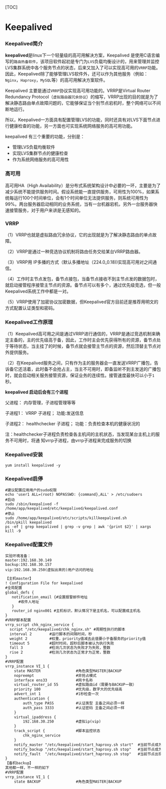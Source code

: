 [TOC]

# Keepalived

### Keepalived简介

**keepalived**是linux下一个轻量级的高可用解决方案，Keepalived 是使用C语言编写的`路由热备软件`，该项目软件起初是专门为`LVS`负载均衡设计的，用来管理并监控LVS集群系统中各个服务节点的状态，后来又加入了可以实现高可用的`VRRP`功能。 因此，Keepalived除了能够管理LVS软件外，还可以作为其他服务（例如：`Nginx`，`Haproxy`，`MySQL`等）的高可用解决方案软件。

Keepalived 主要是通过`VRRP`协议实现高可用功能的。VRRP是Virtual Router Redundancy Protocol（`虚拟路由器冗余协议`）的缩写，VRRP出现的目的就是为了解决静态路由单点故障问题的，它能够保证当个别节点宕机时，整个网络可以不间断地运行。

所以，Keepalived一方面具有配置管理LVS的功能，同时还具有对LVS下面节点进行健康检查的功能，另一方面也可实现系统网络服务的高可用功能。

keepalived 有三个重要的功能，分别是：

- 管理LVS负载均衡软件
- 实现LVS集群节点的健康检查
- 作为系统网络服务的高可用性

### 高可用

高可用HA（High Availability）是分布式系统架构设计中必要的一环，主要是为了减少系统不能提供服务时间。假设系统能一直提供服务，可用性为100%，如果系统每运行100个时间单位，会有1个时间单位无法提供服务，则系统可用性为99%。两台服务器启动相同的业务系统，当有一台机器宕机，另外一台服务器快速接管服务，对于用户来讲是无感知的。

### VRRP

（1）VRRP也就是虚拟路由冗余协议，它的出现就是为了解决静态路由的单点故障。

（2）VRRP是通过一种竞选协议机制将路由任务交给某台VRRP路由器。

（3）VRRP用 IP多播的方式（默认多播地址（224.0_0.18))实现高可用对之间通信。

（4）工作时主节点发包，备节点接包，当备节点接收不到主节点发的数据包时，就启动接管程序接管主节点的资源。备节点可以有多个，通过优先级竞选，但一般Keepalived系统工作中都是一对。

（5）VRRP使用了加密协议加密数据，但Keepalived官方目前还是推荐用明文的方式配置认证类型和密码。

### Keepalived工作原理

（1）Keepalived高可用之间是通过VRRP进行通信的，VRRP是通过竞选机制来确定主备的，主的优先级高于备，因此，工作时主会优先获得所有的资源，备节点处于等待状态，当主挂了的时候，备节点就会接管主节点的资源，然后顶替主节点对外提供服务。

（2）在Keepalived服务之间，只有作为主的服务器会一直发送VRRP广播包，告诉备它还活着，此时备不会抢占主，当主不可用时，即备监听不到主发送的广播包时，就会启动相关服务接管资源，保证业务的连续性。接管速度最快可以小于`1`秒。



**keepalived 启动后会有三个进程**

父进程： 内存管理，子进程管理等等

子进程1： VRRP 子进程； 功能:发送信息

子进程2： healthchecker 子进程； 功能：负责检查本机的健康状况的

注：healthchecker子进程负责检查各主机间的主机状态，当发现某台主机上的服务不可用时，将通 知vrrp子进程，由vrrp子进程来完成服务的切换

### Keepalived安装

```shell
yum install keepalived -y
```

### Keepalived启停

```shell
#建议配置应用用户的sudo权限
echo 'user1 ALL=(root) NOPASSWD: {command},ALL' > /etc/sudoers
#启动
sudo /sbin/keepalived -f /home/app/keepalived/etc/keepalived/keepalived.conf
#停止
sudo /home/app/keepalived/etc/scripts/killkeepalived.sh
/bin/pkill keepalived
ps -ef | grep keepalived | grep -v grep | awk '{print $2}' | xargs kill -9
```



### Keepalived配置文件

```
实验环境准备：
master:192.168.30.149
backup:192.168.30.157
vip:192.168.30.250(虚拟出来的)用户访问的地址
```

```xml
【主机master】
! Configuration File for keepalived
#全局配置
global_defs {
   notification_email {#设置报警邮件地址
      #收件人地址
   }
   router_id nginx001 #主机标识，默认情况下是主机名，可以配置成主机名
}
#VRRP脚本配置
vrrp_script chk_nginx_service {
  script "/etc/keepalived/chk_nginx.sh" #周期性执行的脚本
  interval 2		#运行脚本的间隔时间，秒
  weight 2			#权重，priority值减去此值要小于备服务的priority值
  timeout 5			#超时时间，超秒后脚本被认为执行失败
  fall 3			#检测几次状态为失败才为失败，整数
  rise 2			#检测几次状态为正常才为正常，整数
}
#VRRP配置
vrrp_instance VI_1 {
    state MASTER                #角色类型MASTER|BACKUP
	nopreempt            		#非抢占模式 
    interface ens33             #网卡名称
    virtual_router_id 55        #虚拟路由id（需要与BACKUP一致）
    priority 100                #优先级，数字大的优先级高
    advert_int 1                #1秒检查一次
    authentication { 
        auth_type PASS          #认证类型 主备之间必须一样
        auth_pass 3333          #认证密码 主备之间必须一样
    }
    virtual_ipaddress {
        192.168.30.250          #虚拟ip(vip)
    }
    track_script {				#脚本监控状态
        chk_nginx_service
    }
	notify_master "/etc/keepalived/start_haproxy.sh start"  #当前节点成为master时，通知脚本执行任务
    notify_backup "/etc/keepalived/start_haproxy.sh stop"   #当前节点成为backup时，通知脚本执行任务
    notify_fault  "/etc/keepalived/start_haproxy.sh stop"   #当前节点出现故障，执行的任务;
}
【备机backup】
其他都一样，不一样的如下
#VRRP配置
vrrp_instance VI_1 {
    state BACKUP                #角色类型MASTER|BACKUP
```

